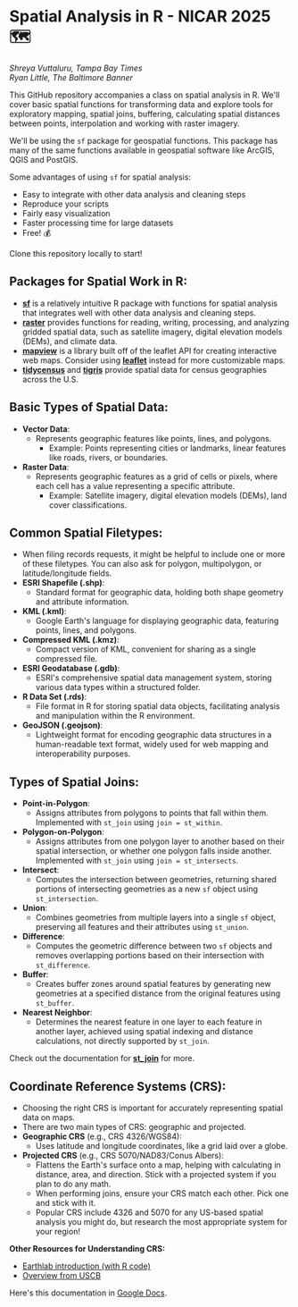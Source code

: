 # Spatial Analysis in R - NICAR 2025 🗺️

_Shreya Vuttaluru, Tampa Bay Times_ 
<br>_Ryan Little, The Baltimore Banner_

This GitHub repository accompanies a class on spatial analysis in R. We'll cover basic spatial functions for transforming data and explore tools for exploratory mapping, spatial joins, buffering, calculating spatial distances between points, interpolation and working with raster imagery.

We'll be using the `sf` package for geospatial functions. This package has many of the same functions available in geospatial software like ArcGIS, QGIS and PostGIS.

Some advantages of using `sf` for spatial analysis:

- Easy to integrate with other data analysis and cleaning steps
- Reproduce your scripts
- Fairly easy visualization
- Faster processing time for large datasets
- Free! 💰

Clone this repository locally to start!

## Packages for Spatial Work in R:
- **[sf](https://r-spatial.github.io/sf/)** is a relatively intuitive R package with functions for spatial analysis that integrates well with other data analysis and cleaning steps.
- **[raster](https://rspatial.org/raster/pkg/1-introduction.html)** provides functions for reading, writing, processing, and analyzing gridded spatial data, such as satellite imagery, digital elevation models (DEMs), and climate data.
- **[mapview](https://r-spatial.github.io/mapview/)** is a library built off of the leaflet API for creating interactive web maps. Consider using **[leaflet](https://learn.r-journalism.com/en/mapping/leaflet_maps/leaflet/)** instead for more customizable maps.
- **[tidycensus](https://walker-data.com/tidycensus/articles/spatial-data.html)** and **[tigris](https://rdrr.io/cran/tigris/man/tracts.html)** provide spatial data for census geographies across the U.S.


## Basic Types of Spatial Data:
- **Vector Data**: 
  - Represents geographic features like points, lines, and polygons.
    - Example: Points representing cities or landmarks, linear features like roads, rivers, or boundaries.
- **Raster Data**:
  - Represents geographic features as a grid of cells or pixels, where each cell has a value representing a specific attribute.
    - Example: Satellite imagery, digital elevation models (DEMs), land cover classifications.

## Common Spatial Filetypes:
- When filing records requests, it might be helpful to include one or more of these filetypes. You can also ask for polygon, multipolygon, or latitude/longitude fields.
- **ESRI Shapefile (.shp)**: 
  - Standard format for geographic data, holding both shape geometry and attribute information.
- **KML (.kml)**: 
  - Google Earth's language for displaying geographic data, featuring points, lines, and polygons.
- **Compressed KML (.kmz)**: 
  - Compact version of KML, convenient for sharing as a single compressed file.
- **ESRI Geodatabase (.gdb)**: 
  - ESRI's comprehensive spatial data management system, storing various data types within a structured folder.
- **R Data Set (.rds)**: 
  - File format in R for storing spatial data objects, facilitating analysis and manipulation within the R environment.
- **GeoJSON (.geojson)**: 
  - Lightweight format for encoding geographic data structures in a human-readable text format, widely used for web mapping and interoperability purposes.

## Types of Spatial Joins:
- **Point-in-Polygon**: 
  - Assigns attributes from polygons to points that fall within them. Implemented with `st_join` using `join = st_within`.
- **Polygon-on-Polygon**:
  - Assigns attributes from one polygon layer to another based on their spatial intersection, or whether one polygon falls inside another. Implemented with `st_join` using `join = st_intersects`.
- **Intersect**:
  - Computes the intersection between geometries, returning shared portions of intersecting geometries as a new `sf` object using `st_intersection`.
- **Union**:
  - Combines geometries from multiple layers into a single `sf` object, preserving all features and their attributes using `st_union`.
- **Difference**:
  - Computes the geometric difference between two `sf` objects and removes overlapping portions based on their intersection with `st_difference`.
- **Buffer**:
  - Creates buffer zones around spatial features by generating new geometries at a specified distance from the original features using `st_buffer`.
- **Nearest Neighbor**:
  - Determines the nearest feature in one layer to each feature in another layer, achieved using spatial indexing and distance calculations, not directly supported by `st_join`.

Check out the documentation for **[st_join](https://r-spatial.github.io/sf/reference/st_join.html)**  for more.

## Coordinate Reference Systems (CRS):
- Choosing the right CRS is important for accurately representing spatial data on maps.
- There are two main types of CRS: geographic and projected.
- **Geographic CRS** (e.g., CRS 4326/WGS84):
  - Uses latitude and longitude coordinates, like a grid laid over a globe.
- **Projected CRS** (e.g., CRS 5070/NAD83/Conus Albers):
  - Flattens the Earth's surface onto a map, helping with calculating in distance, area, and direction. Stick with a projected system if you plan to do any math.
  - When performing joins, ensure your CRS match each other. Pick one and stick with it.
  - Popular CRS include 4326 and 5070 for any US-based spatial analysis you might do, but research the most appropriate system for your region!

**Other Resources for Understanding CRS:**
- [Earthlab introduction (with R code)](https://www.earthdatascience.org/courses/use-data-open-source-python/intro-vector-data-python/spatial-data-vector-shapefiles/)
- [Overview from USCB](https://www.census.gov/programs-surveys/geography/guidance/geo-areas/national-geospatial-data-standards.html)

Here's this documentation in [Google Docs](https://docs.google.com/document/d/1pilPhRDHUpVOgeCBC6X0y8-9vC7yl5SYmuEfEytSYy8/edit?usp=sharing).
